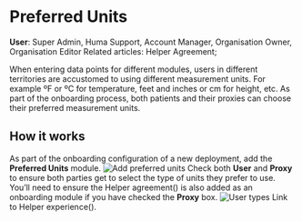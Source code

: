 # Preferred Units
**User**: Super Admin, Huma Support, Account Manager, Organisation Owner, Organisation Editor
Related articles: Helper Agreement; 

When entering data points for different modules, users in different territories are accustomed to using different measurement units. For example ºF or ºC for temperature, feet and inches or cm for height, etc. As part of the onboarding process, both patients and their proxies can choose their preferred measurement units.
## How it works​
As part of the onboarding configuration of a new deployment, add the **Preferred Units** module.
![Add preferred units]()
Check both **User** and **Proxy** to ensure both parties get to select the type of units they prefer to use. You’ll need to ensure the Helper agreement() is also added as an onboarding module if you have checked the **Proxy** box.
![User types]()
Link to Helper experience().
